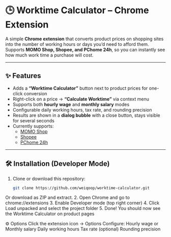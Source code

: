 # 🕒 Worktime Calculator – Chrome Extension

A simple **Chrome extension** that converts product prices on shopping sites into the number of working hours or days you’d need to afford them.  
Supports **MOMO Shop, Shopee, and PChome 24h**, so you can instantly see how much work time a purchase will cost.

---

## ✨ Features
- Adds a **“Worktime Calculator”** button next to product prices for one-click conversion  
- Right-click on a price → **“Calculate Worktime”** via context menu  
- Supports both **hourly wage** and **monthly salary** modes  
- Configurable daily working hours, tax rate, and rounding precision  
- Results are shown in a **dialog bubble** with a close button, stays visible for several seconds  
- Currently supports:
  - [MOMO Shop](https://www.momoshop.com.tw/)  
  - [Shopee](https://shopee.tw/)  
  - [PChome 24h](https://24h.pchome.com.tw/)

---

## 🛠 Installation (Developer Mode)
1. Clone or download this repository:
   ```bash
   git clone https://github.com/weiqoop/worktime-calculator.git

Or download as ZIP and extract.
2. Open Chrome and go to chrome://extensions
3. Enable Developer mode (top right corner)
4. Click Load unpacked and select the project folder
5. Done! You should now see the Worktime Calculator on product pages

⚙️ Options
Click the extension icon → Options
Configure:
Hourly wage or Monthly salary
Daily working hours
Tax rate (optional)
Rounding precision

